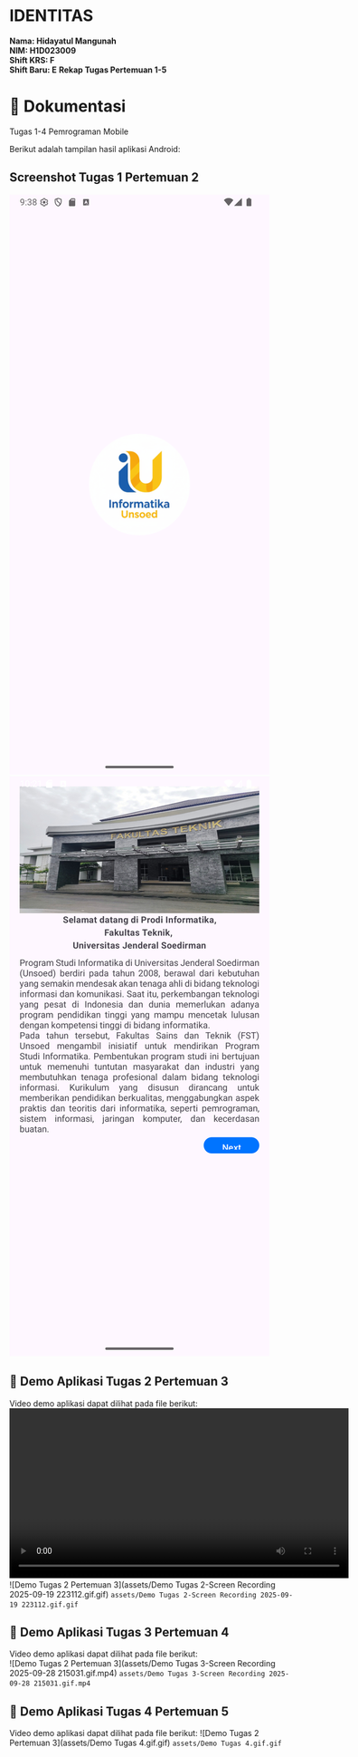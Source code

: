 # IDENTITAS

**Nama: Hidayatul Mangunah**  
**NIM: H1D023009**  
**Shift KRS: F**  
**Shift Baru: E**
**Rekap Tugas Pertemuan 1-5**

# 📸 Dokumentasi
Tugas 1-4 Pemrograman Mobile  

Berikut adalah tampilan hasil aplikasi Android:

## Screenshot Tugas 1 Pertemuan 2
![Tampilan Logo](assets/Logo%20Masuk%20Screenshot_20250928_213822.png)
![Tampilan Awal](assets/Tampilan%20Awal%20Screenshot_20250919_222142.png)



## 🎥 Demo Aplikasi Tugas 2 Pertemuan 3
Video demo aplikasi dapat dilihat pada file berikut:  
<video src="assets/Demo-Tugas-3-Screen-Recording-2025-09-28-215031.mp4" controls width="600"></video>
![Demo Tugas 2 Pertemuan 3](assets/Demo Tugas 2-Screen Recording 2025-09-19 223112.gif.gif)
`assets/Demo Tugas 2-Screen Recording 2025-09-19 223112.gif.gif`

## 🎥 Demo Aplikasi Tugas 3 Pertemuan 4
Video demo aplikasi dapat dilihat pada file berikut:  
![Demo Tugas 2 Pertemuan 3](assets/Demo Tugas 3-Screen Recording 2025-09-28 215031.gif.mp4)
`assets/Demo Tugas 3-Screen Recording 2025-09-28 215031.gif.mp4`

## 🎥 Demo Aplikasi Tugas 4 Pertemuan 5
Video demo aplikasi dapat dilihat pada file berikut: 
![Demo Tugas 2 Pertemuan 3](assets/Demo Tugas 4.gif.gif)
`assets/Demo Tugas 4.gif.gif`
